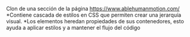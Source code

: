 Clon de una sección de la página https://www.ablehumanmotion.com/
    *Contiene cascada de estilos en CSS que permiten crear una jerarquía visual. 
    *Los elementos heredan propiedades de sus contenedores, esto ayuda a aplicar estilos y a mantener el flujo del código
